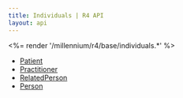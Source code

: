 ```yaml
---
title: Individuals | R4 API
layout: api
---
```


<%= render '/millennium/r4/base/individuals.*' %>

* [Patient](../base/individuals/patient)
* [Practitioner](../base/individuals/practitioner)
* [RelatedPerson](../base/individuals/related-person)
* [Person](../base/individuals/person)
